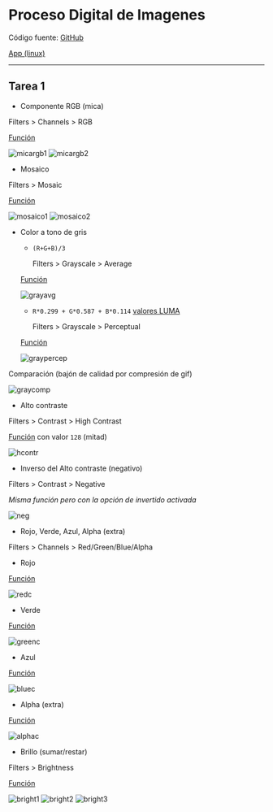 # Proceso Digital de Imagenes

Código fuente: [GitHub](https://github.com/Santi24Yt/wxcpicproc)

[App (linux)](https://github.com/Santi24Yt/wxcpicproc/releases/latest)

---------------------

## Tarea 1

- Componente RGB (mica)

Filters > Channels > RGB

[Función](https://github.com/Santi24Yt/wxcpicproc/blob/15cdf6e72c51f5620ae3a33739d39366522fa616/libs/image/filters/common.cpp#L79)

![micargb1](resources/screenshots/micargb1.png)
![micargb2](resources/screenshots/micargb2.png)

- Mosaico

Filters > Mosaic

[Función](https://github.com/Santi24Yt/wxcpicproc/blob/15cdf6e72c51f5620ae3a33739d39366522fa616/libs/image/filters/common.cpp#L138)

![mosaico1](resources/screenshots/mosaico1.png)
![mosaico2](resources/screenshots/mosaico2.png)

- Color a tono de gris
  - `(R+G+B)/3`

    Filters > Grayscale > Average

  [Función](https://github.com/Santi24Yt/wxcpicproc/blob/15cdf6e72c51f5620ae3a33739d39366522fa616/libs/image/filters/common.cpp#L98)

  ![grayavg](resources/screenshots/grayavg.png)

  - `R*0.299 + G*0.587 + B*0.114` [valores LUMA](https://en.wikipedia.org/wiki/Grayscale#Luma_coding_in_video_systems)

    Filters > Grayscale > Perceptual

  [Función](https://github.com/Santi24Yt/wxcpicproc/blob/15cdf6e72c51f5620ae3a33739d39366522fa616/libs/image/filters/common.cpp#L118)

  ![graypercep](resources/screenshots/graypercep.png)

Comparación (bajón de calidad por compresión de gif)

![graycomp](resources/screenshots/graycomp.gif)

- Alto contraste

Filters > Contrast > High Contrast

[Función](https://github.com/Santi24Yt/wxcpicproc/blob/15cdf6e72c51f5620ae3a33739d39366522fa616/libs/image/filters/common.cpp#L193)  con valor `128` (mitad)

![hcontr](resources/screenshots/hcontr.png)

- Inverso del Alto contraste (negativo)

Filters > Contrast > Negative

*Misma función pero con la opción de invertido activada*

![neg](resources/screenshots/neg.png)

- Rojo, Verde, Azul, Alpha (extra)

Filters > Channels > Red/Green/Blue/Alpha

  - Rojo

  [Función](https://github.com/Santi24Yt/wxcpicproc/blob/15cdf6e72c51f5620ae3a33739d39366522fa616/libs/image/filters/common.cpp#L3)

  ![redc](resources/screenshots/redc.png)

  - Verde

  [Función](https://github.com/Santi24Yt/wxcpicproc/blob/15cdf6e72c51f5620ae3a33739d39366522fa616/libs/image/filters/common.cpp#L22)

  ![greenc](resources/screenshots/greenc.png)

  - Azul

  [Función](https://github.com/Santi24Yt/wxcpicproc/blob/15cdf6e72c51f5620ae3a33739d39366522fa616/libs/image/filters/common.cpp#L41)

  ![bluec](resources/screenshots/bluec.png)

  - Alpha (extra)

  [Función](https://github.com/Santi24Yt/wxcpicproc/blob/15cdf6e72c51f5620ae3a33739d39366522fa616/libs/image/filters/common.cpp#L60)

  ![alphac](resources/screenshots/alphac.png)

- Brillo (sumar/restar)

Filters > Brightness

[Función](https://github.com/Santi24Yt/wxcpicproc/blob/15cdf6e72c51f5620ae3a33739d39366522fa616/libs/image/filters/common.cpp#L226)

![bright1](resources/screenshots/bright1.png)
![bright2](resources/screenshots/bright2.png)
![bright3](resources/screenshots/bright3.png)
